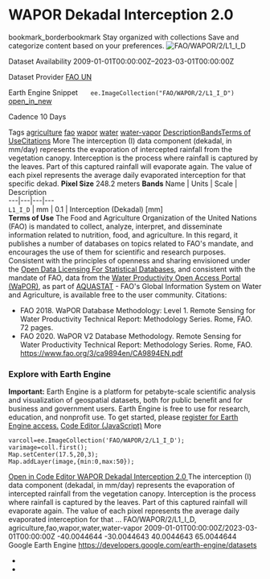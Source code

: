  
#  WAPOR Dekadal Interception 2.0 
bookmark_borderbookmark Stay organized with collections  Save and categorize content based on your preferences.
![FAO/WAPOR/2/L1_I_D](https://developers.google.com/earth-engine/datasets/images/FAO/FAO_WAPOR_2_L1_I_D_sample.png) 

Dataset Availability
    2009-01-01T00:00:00Z–2023-03-01T00:00:00Z 

Dataset Provider
     [ FAO UN ](https://wapor.apps.fao.org/catalog/WAPOR_2/1/L1_I_D) 

Earth Engine Snippet
     `    ee.ImageCollection("FAO/WAPOR/2/L1_I_D")   ` [ open_in_new ](https://code.earthengine.google.com/?scriptPath=Examples:Datasets/FAO/FAO_WAPOR_2_L1_I_D) 

Cadence
    10 Days 

Tags
     [agriculture](https://developers.google.com/earth-engine/datasets/tags/agriculture) [fao](https://developers.google.com/earth-engine/datasets/tags/fao) [wapor](https://developers.google.com/earth-engine/datasets/tags/wapor) [water](https://developers.google.com/earth-engine/datasets/tags/water) [water-vapor](https://developers.google.com/earth-engine/datasets/tags/water-vapor)
[Description](https://developers.google.com/earth-engine/datasets/catalog/FAO_WAPOR_2_L1_I_D#description)[Bands](https://developers.google.com/earth-engine/datasets/catalog/FAO_WAPOR_2_L1_I_D#bands)[Terms of Use](https://developers.google.com/earth-engine/datasets/catalog/FAO_WAPOR_2_L1_I_D#terms-of-use)[Citations](https://developers.google.com/earth-engine/datasets/catalog/FAO_WAPOR_2_L1_I_D#citations) More
The interception (I) data component (dekadal, in mm/day) represents the evaporation of intercepted rainfall from the vegetation canopy. Interception is the process where rainfall is captured by the leaves. Part of this captured rainfall will evaporate again. The value of each pixel represents the average daily evaporated interception for that specific dekad.
**Pixel Size** 248.2 meters 
**Bands**
Name | Units | Scale | Description  
---|---|---|---  
`L1_I_D` | mm | 0.1 | Interception (Dekadal) [mm]  
**Terms of Use**
The Food and Agriculture Organization of the United Nations (FAO) is mandated to collect, analyze, interpret, and disseminate information related to nutrition, food, and agriculture. In this regard, it publishes a number of databases on topics related to FAO's mandate, and encourages the use of them for scientific and research purposes. Consistent with the principles of openness and sharing envisioned under the [Open Data Licensing For Statistical Databases](http://www.fao.org/3/ca7570en/ca7570en.pdf), and consistent with the mandate of FAO, data from the [Water Productivity Open Access Portal (WaPOR)](https://wapor.apps.fao.org/home/WAPOR_2/1), as part of [AQUASTAT](http://www.fao.org/aquastat/en/) - FAO's Global Information System on Water and Agriculture, is available free to the user community.
Citations:
  * FAO 2018. WaPOR Database Methodology: Level 1. Remote Sensing for Water Productivity Technical Report: Methodology Series. Rome, FAO. 72 pages.
  * FAO 2020. WaPOR V2 Database Methodology. Remote Sensing for Water Productivity Technical Report: Methodology Series. Rome, FAO. <https://www.fao.org/3/ca9894en/CA9894EN.pdf>


### Explore with Earth Engine
**Important:** Earth Engine is a platform for petabyte-scale scientific analysis and visualization of geospatial datasets, both for public benefit and for business and government users. Earth Engine is free to use for research, education, and nonprofit use. To get started, please [register for Earth Engine access.](https://console.cloud.google.com/earth-engine)
[Code Editor (JavaScript)](https://developers.google.com/earth-engine/datasets/catalog/FAO_WAPOR_2_L1_I_D#code-editor-javascript-sample) More
```
varcoll=ee.ImageCollection('FAO/WAPOR/2/L1_I_D');
varimage=coll.first();
Map.setCenter(17.5,20,3);
Map.addLayer(image,{min:0,max:50});
```
[ Open in Code Editor ](https://code.earthengine.google.com/?scriptPath=Examples:Datasets/FAO/FAO_WAPOR_2_L1_I_D)
[ WAPOR Dekadal Interception 2.0 ](https://developers.google.com/earth-engine/datasets/catalog/FAO_WAPOR_2_L1_I_D)
The interception (I) data component (dekadal, in mm/day) represents the evaporation of intercepted rainfall from the vegetation canopy. Interception is the process where rainfall is captured by the leaves. Part of this captured rainfall will evaporate again. The value of each pixel represents the average daily evaporated interception for that …
FAO/WAPOR/2/L1_I_D, agriculture,fao,wapor,water,water-vapor 
2009-01-01T00:00:00Z/2023-03-01T00:00:00Z
-40.0044644 -30.0044643 40.0044643 65.0044644 
Google Earth Engine
https://developers.google.com/earth-engine/datasets
  * [ ](https://doi.org/https://wapor.apps.fao.org/catalog/WAPOR_2/1/L1_I_D)
  * [ ](https://doi.org/https://developers.google.com/earth-engine/datasets/catalog/FAO_WAPOR_2_L1_I_D)


